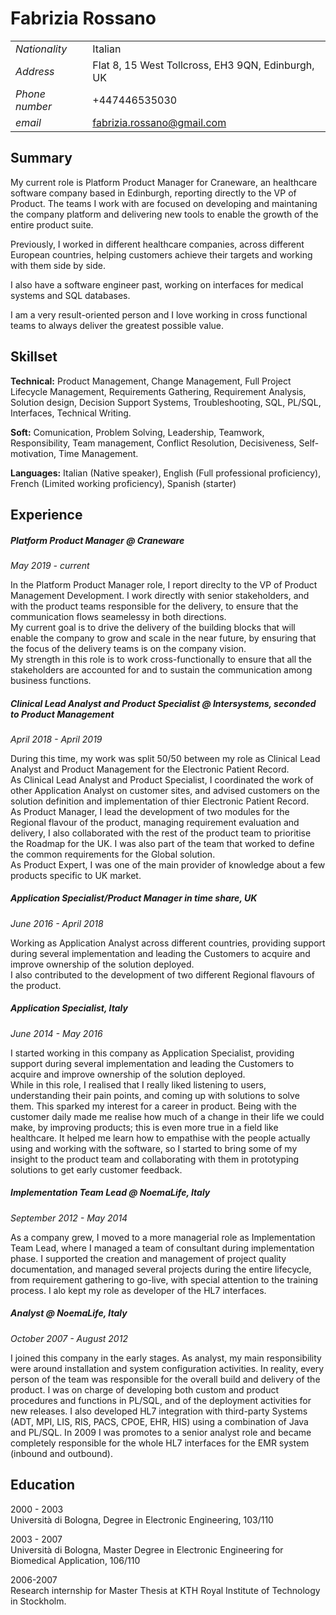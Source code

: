 # Fabrizia Rossano

| | |
|---|---|
|*Nationality*| Italian|
|*Address*|Flat 8, 15 West Tollcross, EH3 9QN, Edinburgh, UK|
|*Phone number*| +447446535030|
|*email*|fabrizia.rossano@gmail.com|

## Summary
My current role is Platform Product Manager for Craneware, an healthcare software company based in Edinburgh, reporting directly to the VP of Product. The teams I work with are focused on developing and maintaning the company platform and delivering new tools to enable the growth of the entire product suite.

Previously, I worked in different healthcare companies, across different European countries, helping customers achieve their targets and working with them side by side.

I also have a software engineer past, working on interfaces for medical systems and SQL databases.

I am a very result-oriented person and I love working in cross functional teams to always deliver the greatest possible value.  

## Skillset
**Technical:** Product Management, Change Management, Full Project Lifecycle Management, Requirements Gathering, Requirement Analysis, Solution design, Decision Support Systems, Troubleshooting, SQL, PL/SQL, Interfaces, Technical Writing.

**Soft:** Comunication, Problem Solving, Leadership, Teamwork, Responsibility, Team management, Conflict Resolution, Decisiveness, Self-motivation, Time Management.

**Languages:** Italian (Native speaker), English (Full professional proficiency),
French (Limited working proficiency), Spanish (starter)

## Experience
##### Platform Product Manager @ Craneware
*May 2019 - current*

In the Platform Product Manager role, I report direclty to the VP of Product Management Development. I work directly with senior stakeholders, and with the product teams responsible for the delivery, to ensure that the communication flows seamelessy in both directions. <br>
My current goal is to drive the delivery of the building blocks that will enable the company to grow and scale in the near future, by ensuring that the focus of the delivery teams is on the company vision. <br>
My strength in this role is to work cross-functionally to ensure that all the stakeholders are accounted for and to sustain the communication among business functions.

##### Clinical Lead Analyst and Product Specialist @ Intersystems, seconded to Product Management
*April 2018 - April 2019*

During this time, my work was split 50/50 between my role as Clinical Lead Analyst and Product Management for the Electronic Patient Record. <br>
As Clinical Lead Analyst and Product Specialist, I coordinated the work of other Application Analyst on customer sites, and advised customers on the solution definition and implementation of thier Electronic Patient Record. <br>
As Product Manager, I lead the development of two modules for the Regional flavour of the product, managing requirement evaluation and delivery, I also collaborated with the rest of the product team to prioritise the Roadmap for the UK.
I was also part of the team that worked to define the common requirements for the Global solution. <br>
As Product Expert, I was one of the main provider of knowledge about a few products specific to UK market.

##### Application Specialist/Product Manager in time share, UK
*June 2016 - April 2018*

Working as Application Analyst across different countries, providing support during several implementation and leading the Customers to acquire and improve ownership of the solution deployed.<br>
I also contributed to the development of two different Regional flavours of the product.

##### Application Specialist, Italy
*June 2014 - May 2016*

I started working in this company as Application Specialist, providing support during several implementation and leading the Customers to acquire and improve ownership of the solution deployed.<br>
While in this role, I realised that I really liked listening to users, understanding their pain points, and coming up with solutions to solve them. This sparked my interest for a career in product.
Being with the customer daily made me realise how much of a change in their life we could make, by improving products; this is even more true in a field like healthcare. It helped me learn how to empathise with the people actually using and working with the software, so I started to bring some of my insight to the product team and collaborating with them in prototyping solutions to get early customer feedback.

##### Implementation Team Lead @ NoemaLife, Italy
*September 2012 - May 2014*

As a company grew, I moved to a more managerial role as Implementation Team Lead, where I managed a team of consultant during implementation phase. I supported the creation and management of project quality documentation, and managed several projects during the entire lifecycle, from requirement gathering to go-live, with special attention to the training process. I alo kept my role as developer of the HL7 interfaces.

##### Analyst @ NoemaLife, Italy
*October 2007 - August 2012*

I joined this company in the early stages. As analyst, my main responsibility were around installation and system configuration activities. In reality, every person of the team was responsible for the overall build and delivery of the product. I was on charge of developing both custom and product procedures and functions in PL/SQL, and of the deployment activities for new releases.
I also developed HL7 integration with third-party Systems (ADT, MPI, LIS, RIS, PACS, CPOE, EHR, HIS) using a combination of Java and PL/SQL.
In 2009 I was promotes to a senior analyst role and became completely responsible for the whole HL7 interfaces for the EMR system (inbound and outbound).


## Education
2000 - 2003 <br>
Università di Bologna, Degree in Electronic Engineering, 103/110

2003 - 2007 <br>
Università di Bologna, Master Degree in Electronic Engineering for Biomedical Application, 106/110

2006-2007 <br>
Research internship for Master Thesis at KTH Royal Institute of Technology in Stockholm.
